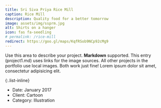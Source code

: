 ```yaml
---
title: Sri Siva Priya Rice Mill
caption: Rice Mill
description: Quality food for a better tomorrow
image: assets/img/ssprm.jpg
alt: Shirts on a hanger
icon: fas fa-seedling
# permalink: /rice-mill
redirect: https://goo.gl/maps/KqfRSob9NCp92cMg9
---
```

Use this area to describe your project. **Markdown** supported. This entry (project1.md) uses links for the image sources. All other projects in the portfolio use local images. Both work just fine! Lorem ipsum dolor sit amet, consectetur adipisicing elit. 

{:.list-inline}
- Date: January 2017
- Client: Cartoon
- Category: Illustration
